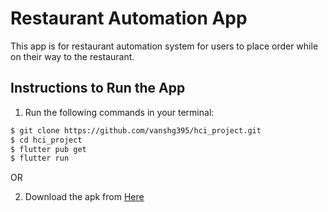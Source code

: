 # Restaurant Automation App

This app is for restaurant automation system for users to place order while on their way to the restaurant.

## Instructions to Run the App

1. Run the following commands in your terminal:

```bash
$ git clone https://github.com/vanshg395/hci_project.git
$ cd hci_project
$ flutter pub get
$ flutter run
```

OR

2. Download the apk from [Here](https://drive.google.com/file/d/18eMQpmUuVaZY_qVOUQekW9vpt3-N10Qg/view?usp=sharing)
